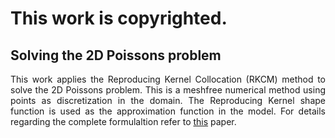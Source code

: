 # This work is copyrighted.
## Solving the 2D Poissons problem

<div style="text-align: justify"> 

 This work applies the Reproducing Kernel Collocation (RKCM) method to solve the 2D Poissons problem. This is a meshfree numerical method using points as discretization in the domain. The Reproducing Kernel shape function is used as the approximation function in the model. For details regarding the complete formulaltion refer to <a href="https://doi.org/10.1002/num.20539">this</a> paper.

 </div>
 


